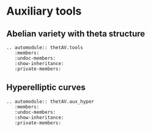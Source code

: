 # Auxiliary tools

## Abelian variety with theta structure

```{eval-rst} 
.. automodule:: thetAV.tools
   :members:
   :undoc-members:
   :show-inheritance:
   :private-members:
```

## Hyperelliptic curves

```{eval-rst} 
.. automodule:: thetAV.aux_hyper
   :members:
   :undoc-members:
   :show-inheritance:
   :private-members:
```
